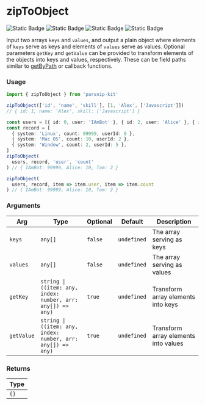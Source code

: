 # zipToObject
![Static Badge](https://img.shields.io/badge/Statement%20Coverage-100.00%-brightgreen) ![Static Badge](https://img.shields.io/badge/Branch%20Coverage-100.00%-brightgreen) ![Static Badge](https://img.shields.io/badge/Function%20Coverage-100.00%-brightgreen) ![Static Badge](https://img.shields.io/badge/Line%20Coverage-100.00%-brightgreen)
      
Input two arrays `keys` and `values`, and output a plain object where elements of `keys` serve as keys and elements of `values` serve as values. Optional parameters `getKey` and `getValue` can be provided to transform elements of the objects into keys and values, respectively. These can be field paths similar to [getByPath](../object/getByPath) or callback functions.

### Usage

```ts
import { zipToObject } from 'parsnip-kit'

zipToObject(['id', 'name', 'skill'], [1, 'Alex', ['Javascript']])
// { id: 1, name: 'Alex', skill: ['Javascript'] }

const users = [{ id: 0, user: 'IAmBot' }, { id: 2, user: 'Alice' }, { id: 5, user: 'Tom' }]
const record = [
  { system: 'Linux', count: 99999, userId: 0 },
  { system: 'Mac OS', count: 10, userId: 2 },
  { system: 'Window', count: 2, userId: 5 },
]
zipToObject(
  users, record, 'user', 'count'
) // { IAmBot: 99999, Alice: 10, Tom: 2 }

zipToObject(
  users, record, item => item.user, item => item.count
) // { IAmBot: 99999, Alice: 10, Tom: 2 }
```

      
### Arguments
      
| Arg | Type | Optional | Default | Description |
| --- | --- | --- | --- | --- |
| `keys` | `any[]` | `false` | `undefined` | The array serving as keys |
| `values` | `any[]` | `false` | `undefined` | The array serving as values |
| `getKey` | `string \| ((item: any, index: number, arr: any[]) => any)` | `true` | `undefined` | Transform array elements into keys |
| `getValue` | `string \| ((item: any, index: number, arr: any[]) => any)` | `true` | `undefined` | Transform array elements into values |
      
### Returns

| Type |
| ---  |
| `{}`  |
